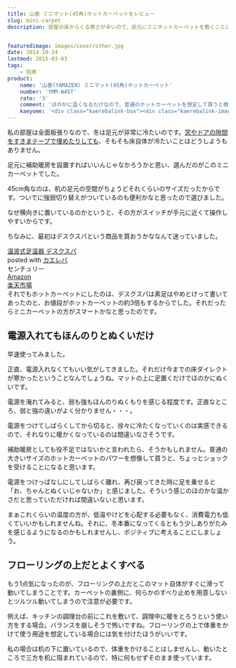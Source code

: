 ```yaml
---
title: 山善 ミニマット(45角)ホットカーペットをレビュー
slug: mini-carpet
description: 部屋の床からくる寒さが辛いので、足元にミニホットカーペットを敷くことにしました。普通のホットカーペットと比べると、ほのかに温もりを感じる程度のあたたかさです。お風呂あがりにちょっとパソコンをいじりたいときに、買ってよかったと実感出来ました。


featuredimage: images/cover/other.jpg
date: 2014-10-24
lastmod: 2015-03-03
tags: 
    - 防寒
product:
    name: '山善(YAMAZEN) ミニマット(45角)ホットカーペット'
    number: 'YMM-W45T'
    rate: '3'
    comment: 'ほのかに温くなるだけなので、普通のホットカーペットを想定して買うと微妙な気持ちになります'
    kaeyome: '<div class="kaerebalink-box"><div class="kaerebalink-image"><a href="https://www.amazon.co.jp/exec/obidos/ASIN/B00NW4IWTC/illusionspace-22/ref=nosim/" rel="nofollow" target="_blank"><img src="https://ecx.images-amazon.com/images/I/51u2CGkfNML._SL160_.jpg" style="border: none;" /></a></div><div class="kaerebalink-info"><div class="kaerebalink-name"><a href="https://www.amazon.co.jp/exec/obidos/ASIN/B00NW4IWTC/illusionspace-22/ref=nosim/" rel="nofollow" target="_blank">山善(YAMAZEN) ミニマット(45角)ホットカーペット 強弱切替機能付 YMM-W45T</a><div class="kaerebalink-powered-date">posted with <a href="https://kaereba.com" rel="nofollow" target="_blank">カエレバ</a></div></div><div class="kaerebalink-detail"> 山善(YAMAZEN)     </div><div class="kaerebalink-link1"><div class="shoplinkamazon"><a href="https://www.amazon.co.jp/gp/search?keywords=%8ER%91P%81%40%83~%83j%83%7D%83b%83g%81%40%83z%83b%83g%83J%81%5B%83y%83b%83g%81%40YMM-W45T&__mk_ja_JP=%83J%83%5E%83J%83i&tag=illusionspace-22" rel="nofollow" target="_blank" title="アマゾン" >Amazon</a></div><div class="shoplinkrakuten"><a href="https://hb.afl.rakuten.co.jp/hgc/0e95387f.f2aef20d.0e953880.25e412bd/?pc=http%3A%2F%2Fsearch.rakuten.co.jp%2Fsearch%2Fmall%2F%25E5%25B1%25B1%25E5%2596%2584%25E3%2580%2580%25E3%2583%259F%25E3%2583%258B%25E3%2583%259E%25E3%2583%2583%25E3%2583%2588%25E3%2580%2580%25E3%2583%259B%25E3%2583%2583%25E3%2583%2588%25E3%2582%25AB%25E3%2583%25BC%25E3%2583%259A%25E3%2583%2583%25E3%2583%2588%25E3%2580%2580YMM-W45T%2F-%2Ff.1-p.1-s.1-sf.0-st.A-v.2%3Fx%3D0%26scid%3Daf_ich_link_urltxt%26m%3Dhttp%3A%2F%2Fm.rakuten.co.jp%2F" rel="nofollow" target="_blank" title="楽天市場" >楽天市場</a></div></div></div><div class="booklink-footer" style="clear: left"></div></div>'
---
```


私の部屋は全面板張りなので、冬は足元が非常に冷たいのです。<a href="https://wantit.gcreate.jp/sukimakaze-taisaku/" title="気休めの対策でも3つ重ねれば窓からの冷気を和らげてくれるものである">窓やドアの隙間をすきまテープで埋めたりしても</a>、そもそも床自体が冷たいことはどうしようもありません。

足元に補助暖房を設置すればいいんじゃなかろうかと思い、選んだのがこのミニカーペットでした。

45cm角なのは、机の足元の空間がちょうどそれくらいのサイズだったからです。ついでに強弱切り替えがついているのも便利かなと思ったので選びました。

なぜ横向きに置いているのかというと、その方がスイッチが手元に近くて操作しやすいからです。

ちなみに、最初はデスクスパという商品を買おうかななんて迷っていました。

<div class="kaerebalink-box">
<div class="kaerebalink-image"><a href="https://www.amazon.co.jp/exec/obidos/ASIN/B0069IOKLC/illusionspace-22/ref=nosim/" rel="nofollow" target="_blank"><img alt=""  src="https://ecx.images-amazon.com/images/I/41C7JHDYetL._SL160_.jpg" style="border: none;" /></a></div>
<div class="kaerebalink-info">
<div class="kaerebalink-name"><a href="https://www.amazon.co.jp/exec/obidos/ASIN/B0069IOKLC/illusionspace-22/ref=nosim/" rel="nofollow" target="_blank">温波式足温器 デスクスパ</a>

<div class="kaerebalink-powered-date">posted with <a href="https://kaereba.com" rel="nofollow" target="_blank">カエレバ</a></div>
</div>
<div class="kaerebalink-detail"> センチュリー     </div>
<div class="kaerebalink-link1">
<div class="shoplinkamazon"><a href="https://www.amazon.co.jp/gp/search?keywords=%89%B7%94g%8E%AE%91%AB%89%B7%8A%ED%20%83f%83X%83N%83X%83p&#038;__mk_ja_JP=%83J%83%5E%83J%83i&#038;tag=illusionspace-22" rel="nofollow" target="_blank" title="アマゾン" >Amazon</a></div>
<div class="shoplinkrakuten"><a href="https://hb.afl.rakuten.co.jp/hgc/0e95387f.f2aef20d.0e953880.25e412bd/?pc=http%3A%2F%2Fsearch.rakuten.co.jp%2Fsearch%2Fmall%2F%25E6%25B8%25A9%25E6%25B3%25A2%25E5%25BC%258F%25E8%25B6%25B3%25E6%25B8%25A9%25E5%2599%25A8%2520%25E3%2583%2587%25E3%2582%25B9%25E3%2582%25AF%25E3%2582%25B9%25E3%2583%2591%2F-%2Ff.1-p.1-s.1-sf.0-st.A-v.2%3Fx%3D0%26scid%3Daf_ich_link_urltxt%26m%3Dhttp%3A%2F%2Fm.rakuten.co.jp%2F" rel="nofollow" target="_blank" title="楽天市場" >楽天市場</a></div>
</div>
</div>
<div class="booklink-footer" style="clear: left"></div>
</div>
それでもホットカーペットにしたのは、デスクスパは素足はやめとけって書いてあったのと、お値段がホットカーペットの約3倍もするからでした。それだったらミニカーペットの方がスマートかなと思ったのです。


## 電源入れてもほんのりとぬくいだけ


早速使ってみました。

正直、電源入れなくてもいい気がしてきました。それだけ今までの床ダイレクトが寒かったということなんでしょうね。マットの上に足置くだけでほのかにぬくいです。

電源を淹れてみると、弱も強もほんのりぬくもりを感じる程度です。正直なところ、弱と強の違いがよく分かりません・・・。

電源をつけてしばらくしてから切ると、徐々に冷たくなっていくのは実感できるので、それなりに暖かくなっているのは間違いなさそうです。

補助暖房としても役不足ではないかと言われたら、そうかもしれません。普通の大きいサイズのホットカーペットのパワーを想像して買うと、ちょっとショックを受けることになると思います。

電源をつけっぱなしにしてしばらく離れ、再び戻ってきた時に足を乗せると「お、ちゃんとぬくいじゃないか」と感じました。そういう感じのほのかな温かさだと思っていただければ間違いないと思います。

まぁこれくらいの温度の方が、低温やけどを心配する必要もなく、消費電力も低くていいかもしれませんね。それに、冬本番になってくるともう少しありがたみを感じるようになるのかもしれませんし、ポジティブに考えることにしましょう。


## フローリングの上だとよくすべる


もう1点気になったのが、フローリングの上だとこのマット自体がすぐに滑って動いてしまうことです。カーペットの裏側に、何らかのすべり止めを用意しないとツルツル動いてしまうので注意が必要です。

例えば、キッチンの調理台の前にこれを敷いて、調理中に暖をとろうという使い方をする場合。バランスを崩しそうで怖いですね。フローリングの上で体重をかけて使う用途を想定している場合には気を付けたほうがいいです。

私の場合は机の下に置いているので、体重をかけることはしませんし、動いたところで三方を机に阻まれているので、特に何もせずそのまま使っています。


  